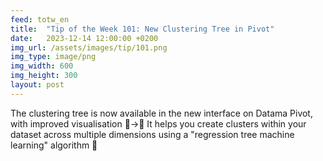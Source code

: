 ```yaml
---
feed: totw_en
title:  "Tip of the Week 101: New Clustering Tree in Pivot"
date:   2023-12-14 12:00:00 +0200
img_url: /assets/images/tip/101.png
img_type: image/png
img_width: 600
img_height: 300
layout: post
---
```



The clustering tree is now available in the new interface on Datama Pivot, with improved visualisation 🌲->🎄
It helps you create clusters within your dataset across multiple dimensions using a "regression tree machine learning" algorithm 🚀
